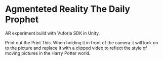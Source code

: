 # Agmenteted Reality The Daily Prophet
AR experiment build with Vuforia SDK in Unity.

Print out the Print This. 
When holding it in front of the camera it will lock on to the picture and replace it with a clipped video to reflect the style of moving pictures in the Harry Potter world.

